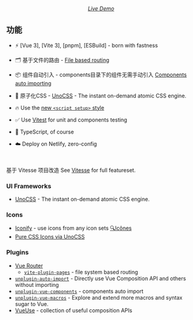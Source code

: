 <h6 align='center'>
<a href="https://vitesse-lite.netlify.app/">Live Demo</a>
</h6>

## 功能

- ⚡️ [Vue 3], [Vite 3], [pnpm], [ESBuild] - born with fastness

- 🗂 基于文件的路由 - [File based routing](./src/pages)

- 📦 组件自动引入 - components目录下的组件无需手动引入 [Components auto importing](./src/components)

- 🎨 原子化CSS - [UnoCSS](https://github.com/antfu/unocss) - The instant on-demand atomic CSS engine.

- 🔥 Use the [new `<script setup>` style](https://github.com/vuejs/rfcs/pull/227)

- ✅ Use [Vitest](http://vitest.dev/) for unit and components testing

- 🦾 TypeScript, of course

- ☁️ Deploy on Netlify, zero-config


<br>

基于 Vitesse 项目改造
See [Vitesse](https://github.com/antfu/vitesse) for full featureset.

### UI Frameworks

- [UnoCSS](https://github.com/antfu/unocss) - The instant on-demand atomic CSS engine.

### Icons

- [Iconify](https://iconify.design) - use icons from any icon sets [🔍Icônes](https://icones.netlify.app/)
- [Pure CSS Icons via UnoCSS](https://github.com/antfu/unocss/tree/main/packages/preset-icons)

### Plugins

- [Vue Router](https://github.com/vuejs/vue-router)
  - [`vite-plugin-pages`](https://github.com/hannoeru/vite-plugin-pages) - file system based routing
- [`unplugin-auto-import`](https://github.com/antfu/unplugin-auto-import) - Directly use Vue Composition API and others without importing
- [`unplugin-vue-components`](https://github.com/antfu/unplugin-vue-components) - components auto import
- [`unplugin-vue-macros`](https://github.com/sxzz/unplugin-vue-macros) - Explore and extend more macros and syntax sugar to Vue.
- [VueUse](https://github.com/antfu/vueuse) - collection of useful composition APIs
